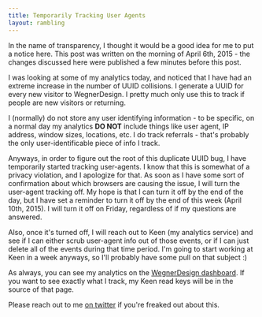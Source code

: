 ```yaml
---
title: Temporarily Tracking User Agents
layout: rambling
---
```


In the name of transparency, I thought it would be a good idea for me to put a notice here. This post was written on the morning of April 6th, 2015 - the changes discussed here were published a few minutes before this post.

I was looking at some of my analytics today, and noticed that I have had an extreme increase in the number of UUID collisions. I generate a UUID for every new visitor to WegnerDesign. I pretty much only use this to track if people are new visitors or returning.

I (normally) do not store any user identifying information - to be specific, on a normal day my analytics **DO NOT** include things like user agent, IP address, window sizes, locations, etc. I do track referrals - that's probably the only user-identificable piece of info I track.

Anyways, in order to figure out the root of this duplicate UUID bug, I have temporarily started tracking user-agents. I know that this is somewhat of a privacy violation, and I apologize for that. As soon as I have some sort of confirmation about which browsers are causing the issue, I will turn the user-agent tracking off. My hope is that I can turn it off by the end of the day, but I have set a reminder to turn it off by the end of this week (April 10th, 2015). I will turn it off on Friday, regardless of if my questions are answered.

Also, once it's turned off, I will reach out to Keen (my analytics service) and see if I can either scrub user-agent info out of those events, or if I can just delete all of the events during that time period. I'm going to start working at Keen in a week anyways, so I'll probably have some pull on that subject :)

As always, you can see my analytics on the [WegnerDesign dashboard](http://www.wegnerdesign.com/dashboard). If you want to see exactly what I track, my Keen read keys will be in the source of that page.

Please reach out to me [on twitter](https://www.twitter.com/Joe_Wegner) if you're freaked out about this.
